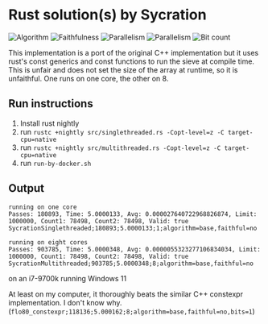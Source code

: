 # Rust solution(s) by Sycration

![Algorithm](https://img.shields.io/badge/Algorithm-base-green)
![Faithfulness](https://img.shields.io/badge/Faithful-no-yellowgreen)
![Parallelism](https://img.shields.io/badge/Parallel-no-green)
![Parallelism](https://img.shields.io/badge/Parallel-yes-green)
![Bit count](https://img.shields.io/badge/Bits-unknown-yellowgreen)

This implementation is a port of the original C++ implementation but it uses rust's const generics and const functions to run the sieve at compile time. This is unfair and does not set the size of the array at runtime, so it is unfaithful. One runs on one core, the other on 8. 

## Run instructions

1. Install rust nightly
2. run `rustc +nightly src/singlethreaded.rs -Copt-level=z -C target-cpu=native`
3. run `rustc +nightly src/multithreaded.rs -Copt-level=z -C target-cpu=native`
4. run `run-by-docker.sh`

## Output

```
running on one core
Passes: 180893, Time: 5.0000133, Avg: 0.000027640722968826874, Limit: 1000000, Count1: 78498, Count2: 78498, Valid: true
SycrationSinglethreaded;180893;5.0000133;1;algorithm=base,faithful=no

running on eight cores
Passes: 903785, Time: 5.0000348, Avg: 0.0000055323277106834034, Limit: 1000000, Count1: 78498, Count2: 78498, Valid: true
SycrationMultithreaded;903785;5.0000348;8;algorithm=base,faithful=no
```

on an i7-9700k running Windows 11

At least on my computer, it thoroughly beats the similar C++ constexpr implementation. I don't know why.
(`flo80_constexpr;118136;5.000162;8;algorithm=base,faithful=no,bits=1`)
